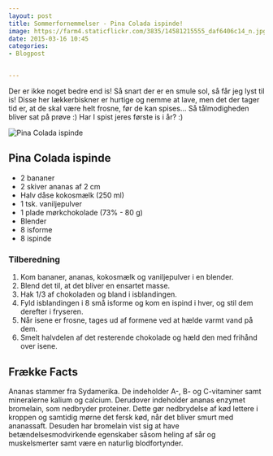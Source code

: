 ```yaml
---
layout: post
title: Sommerfornemmelser - Pina Colada ispinde!
image: https://farm4.staticflickr.com/3835/14581215555_daf6406c14_n.jpg
date: 2015-03-16 10:45
categories:
- Blogpost


---
```


Der er ikke noget bedre end is! Så snart der er en smule sol, så får jeg lyst til is! Disse her lækkerbiskner er hurtige og nemme at lave, men det der tager tid er, at de skal være helt frosne, før de kan spises... Så tålmodigheden bliver sat på prøve :) Har I spist jeres første is i år? :)





![Pina Colada ispinde](https://farm4.staticflickr.com/3835/14581215555_daf6406c14_z.jpg)

## Pina Colada ispinde
- 2 bananer
- 2 skiver ananas af 2 cm
- Halv dåse kokosmælk (250 ml)
- 1 tsk. vaniljepulver
- 1 plade mørkchokolade (73% - 80 g)
- Blender
- 8 isforme
- 8 ispinde



### Tilberedning
1. Kom bananer, ananas, kokosmælk og vaniljepulver i en blender.
2. Blend det til, at det bliver en ensartet masse.
3. Hak 1/3 af chokoladen og bland i isblandingen.
4. Fyld isblandingen i 8 små isforme og kom en ispind i hver, og stil dem derefter i fryseren.
5. Når isene er frosne, tages ud af formene ved at hælde varmt vand på dem.
6. Smelt halvdelen af det resterende chokolade og hæld den med frihånd over isene.








## Frække Facts
Ananas stammer fra Sydamerika. De indeholder A-, B- og C-vitaminer samt mineralerne kalium og calcium. Derudover indeholder ananas enzymet bromelain, som nedbryder proteiner. Dette gør nedbrydelse af kød lettere i kroppen og samtidig mørne det fersk kød, når det bliver smurt med ananassaft. Desuden har bromelain vist sig at have betændelsesmodvirkende egenskaber såsom heling af sår og muskelsmerter samt være en naturlig blodfortynder.
















